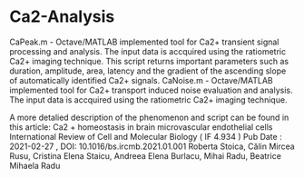 # Ca2-Analysis

CaPeak.m - Octave/MATLAB implemented tool for Ca2+ transient signal processing and analysis. The input data is accquired using the ratiometric Ca2+ imaging technique. This script returns important parameters such as duration, amplitude, area, latency and the gradient of the ascending slope of automatically identified Ca2+ signals.
CaNoise.m - Octave/MATLAB implemented tool for Ca2+ transport induced noise evaluation and analysis. The input data is accquired using the ratiometric Ca2+ imaging technique.

A more detalied description of the phenomenon and script can be found in this article:
Ca2 + homeostasis in brain microvascular endothelial cells
International Review of Cell and Molecular Biology ( IF 4.934 ) Pub Date : 2021-02-27 , DOI: 10.1016/bs.ircmb.2021.01.001
Roberta Stoica, Călin Mircea Rusu, Cristina Elena Staicu, Andreea Elena Burlacu, Mihai Radu, Beatrice Mihaela Radu
